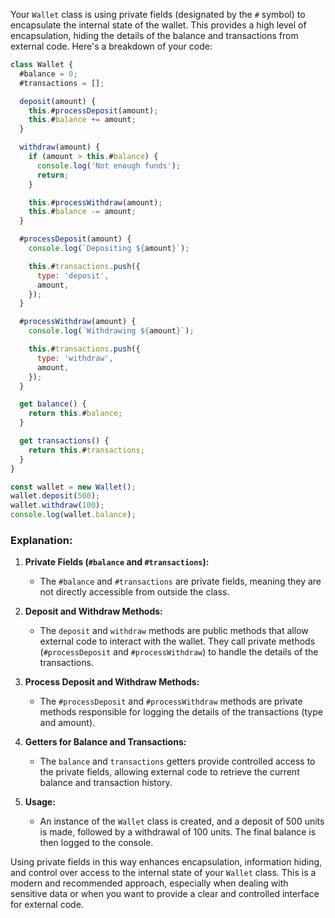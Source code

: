 Your `Wallet` class is using private fields (designated by the `#` symbol) to encapsulate the internal state of the wallet. This provides a high level of encapsulation, hiding the details of the balance and transactions from external code. Here's a breakdown of your code:

```javascript
class Wallet {
  #balance = 0;
  #transactions = [];

  deposit(amount) {
    this.#processDeposit(amount);
    this.#balance += amount;
  }

  withdraw(amount) {
    if (amount > this.#balance) {
      console.log('Not enough funds');
      return;
    }

    this.#processWithdraw(amount);
    this.#balance -= amount;
  }

  #processDeposit(amount) {
    console.log(`Depositing ${amount}`);

    this.#transactions.push({
      type: 'deposit',
      amount,
    });
  }

  #processWithdraw(amount) {
    console.log(`Withdrawing ${amount}`);

    this.#transactions.push({
      type: 'withdraw',
      amount,
    });
  }

  get balance() {
    return this.#balance;
  }

  get transactions() {
    return this.#transactions;
  }
}

const wallet = new Wallet();
wallet.deposit(500);
wallet.withdraw(100);
console.log(wallet.balance);
```

### Explanation:

1. **Private Fields (`#balance` and `#transactions`):**
   - The `#balance` and `#transactions` are private fields, meaning they are not directly accessible from outside the class.

2. **Deposit and Withdraw Methods:**
   - The `deposit` and `withdraw` methods are public methods that allow external code to interact with the wallet. They call private methods (`#processDeposit` and `#processWithdraw`) to handle the details of the transactions.

3. **Process Deposit and Withdraw Methods:**
   - The `#processDeposit` and `#processWithdraw` methods are private methods responsible for logging the details of the transactions (type and amount).

4. **Getters for Balance and Transactions:**
   - The `balance` and `transactions` getters provide controlled access to the private fields, allowing external code to retrieve the current balance and transaction history.

5. **Usage:**
   - An instance of the `Wallet` class is created, and a deposit of 500 units is made, followed by a withdrawal of 100 units. The final balance is then logged to the console.

Using private fields in this way enhances encapsulation, information hiding, and control over access to the internal state of your `Wallet` class. This is a modern and recommended approach, especially when dealing with sensitive data or when you want to provide a clear and controlled interface for external code.